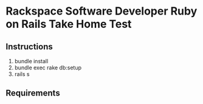 # Rackspace Software Developer Ruby on Rails Take Home Test

## Instructions
1. bundle install
2. bundle exec rake db:setup
3. rails s


## Requirements
